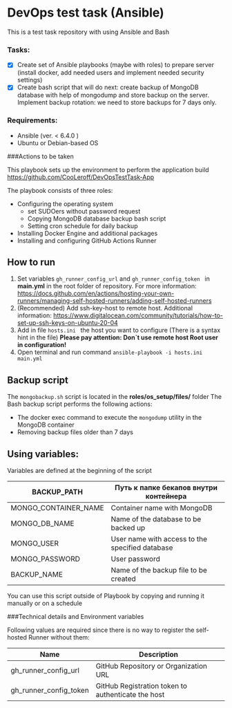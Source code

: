 
# DevOps test task (Ansible)
This is a test task repository with using Ansible and Bash

### Tasks:

- [x] Create set of Ansible playbooks (maybe with roles) to prepare server (install docker, add needed users and implement needed security settings)
- [x] Create bash script that will do next: create backup of MongoDB database with help of mongodump and store backup on the server. Implement backup rotation: we need to store backups for 7 days only.

### Requirements:

- Ansible (ver. < 6.4.0 )  
- Ubuntu or Debian-based OS

###Actions to be taken

This playbook sets up the environment to perform the application build https://github.com/CooLeroff/DevOpsTestTask-App

The playbook consists of three roles:

- Configuring the operating system 
  - set SUDOers without password request
  - Copying MongoDB database backup bash script
  - Setting cron schedule for daily backup
- Installing Docker Engine and additional packages
- Installing and configuring GitHub Actions Runner

## How to run

1. Set variables `gh_runner_config_url` and `gh_runner_config_token `  in **main.yml** in the root folder of repository.
   For more information: https://docs.github.com/en/actions/hosting-your-own-runners/managing-self-hosted-runners/adding-self-hosted-runners
2. (Recommended) Add ssh-key-host to remote host. Additional information: https://www.digitalocean.com/community/tutorials/how-to-set-up-ssh-keys-on-ubuntu-20-04
3. Add in file ```hosts.ini ``` the host you want to configure (There is a syntax hint in the file)
   **Please pay attention: Don`t use remote host Root user in configuration!**
4. Open terminal and run command ```ansible-playbook -i hosts.ini main.yml```

## Backup script

The `mongobackup.sh` script is located in the **roles/os_setup/files/** folder 
The Bash backup script performs the following actions:

- The docker exec command to execute the `mongodump` utility in the MongoDB container
- Removing backup files older than 7 days 

## Using variables:

Variables are defined at the beginning of the script

| BACKUP_PATH          | Путь к папке бекапов внутри контейнера          |
| -------------------- | ----------------------------------------------- |
| MONGO_CONTAINER_NAME | Container name with MongoDB                     |
| MONGO_DB_NAME        | Name of the database to be backed up            |
| MONGO_USER           | User name with access to the specified database |
| MONGO_PASSWORD       | User password                                   |
| BACKUP_NAME          | Name of the backup file to be created           |

You can use this script outside of Playbook by copying and running it manually or on a schedule

###Technical details and Environment variables

Following values are required since there is no way to register the self-hosted Runner without them:

| Name                   | Description                                        |
| ---------------------- | -------------------------------------------------- |
| gh_runner_config_url   | GitHub Repository or Organization URL              |
| gh_runner_config_token | GitHub Registration token to authenticate the host |

